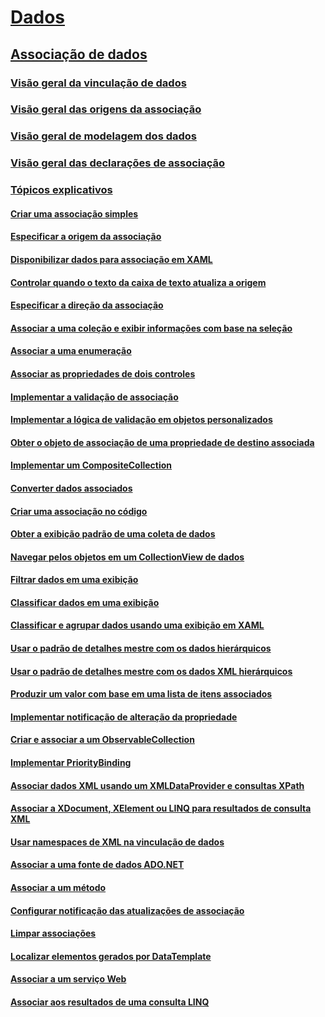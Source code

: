 # [Dados](index.md)
## [Associação de dados](data-binding-wpf.md)
### [Visão geral da vinculação de dados](data-binding-overview.md)
### [Visão geral das origens da associação](binding-sources-overview.md)
### [Visão geral de modelagem dos dados](data-templating-overview.md)
### [Visão geral das declarações de associação](binding-declarations-overview.md)
### [Tópicos explicativos](data-binding-how-to-topics.md)
#### [Criar uma associação simples](how-to-create-a-simple-binding.md)
#### [Especificar a origem da associação](how-to-specify-the-binding-source.md)
#### [Disponibilizar dados para associação em XAML](how-to-make-data-available-for-binding-in-xaml.md)
#### [Controlar quando o texto da caixa de texto atualiza a origem](how-to-control-when-the-textbox-text-updates-the-source.md)
#### [Especificar a direção da associação](how-to-specify-the-direction-of-the-binding.md)
#### [Associar a uma coleção e exibir informações com base na seleção](how-to-bind-to-a-collection-and-display-information-based-on-selection.md)
#### [Associar a uma enumeração](how-to-bind-to-an-enumeration.md)
#### [Associar as propriedades de dois controles](how-to-bind-the-properties-of-two-controls.md)
#### [Implementar a validação de associação](how-to-implement-binding-validation.md)
#### [Implementar a lógica de validação em objetos personalizados](how-to-implement-validation-logic-on-custom-objects.md)
#### [Obter o objeto de associação de uma propriedade de destino associada](how-to-get-the-binding-object-from-a-bound-target-property.md)
#### [Implementar um CompositeCollection](how-to-implement-a-compositecollection.md)
#### [Converter dados associados](how-to-convert-bound-data.md)
#### [Criar uma associação no código](how-to-create-a-binding-in-code.md)
#### [Obter a exibição padrão de uma coleta de dados](how-to-get-the-default-view-of-a-data-collection.md)
#### [Navegar pelos objetos em um CollectionView de dados](how-to-navigate-through-the-objects-in-a-data-collectionview.md)
#### [Filtrar dados em uma exibição](how-to-filter-data-in-a-view.md)
#### [Classificar dados em uma exibição](how-to-sort-data-in-a-view.md)
#### [Classificar e agrupar dados usando uma exibição em XAML](how-to-sort-and-group-data-using-a-view-in-xaml.md)
#### [Usar o padrão de detalhes mestre com os dados hierárquicos](how-to-use-the-master-detail-pattern-with-hierarchical-data.md)
#### [Usar o padrão de detalhes mestre com os dados XML hierárquicos](how-to-use-the-master-detail-pattern-with-hierarchical-xml-data.md)
#### [Produzir um valor com base em uma lista de itens associados](how-to-produce-a-value-based-on-a-list-of-bound-items.md)
#### [Implementar notificação de alteração da propriedade](how-to-implement-property-change-notification.md)
#### [Criar e associar a um ObservableCollection](how-to-create-and-bind-to-an-observablecollection.md)
#### [Implementar PriorityBinding](how-to-implement-prioritybinding.md)
#### [Associar dados XML usando um XMLDataProvider e consultas XPath](how-to-bind-to-xml-data-using-an-xmldataprovider-and-xpath-queries.md)
#### [Associar a XDocument, XElement ou LINQ para resultados de consulta XML](how-to-bind-to-xdocument-xelement-or-linq-for-xml-query-results.md)
#### [Usar namespaces de XML na vinculação de dados](how-to-use-xml-namespaces-in-data-binding.md)
#### [Associar a uma fonte de dados ADO.NET](how-to-bind-to-an-ado-net-data-source.md)
#### [Associar a um método](how-to-bind-to-a-method.md)
#### [Configurar notificação das atualizações de associação](how-to-set-up-notification-of-binding-updates.md)
#### [Limpar associações](how-to-clear-bindings.md)
#### [Localizar elementos gerados por DataTemplate](how-to-find-datatemplate-generated-elements.md)
#### [Associar a um serviço Web](how-to-bind-to-a-web-service.md)
#### [Associar aos resultados de uma consulta LINQ](how-to-bind-to-the-results-of-a-linq-query.md)
